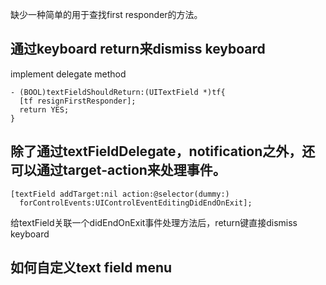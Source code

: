 
缺少一种简单的用于查找first responder的方法。

## 通过keyboard return来dismiss keyboard
implement delegate method
``` objc
- (BOOL)textFieldShouldReturn:(UITextField *)tf{
  [tf resignFirstResponder];
  return YES;
}
```

## 除了通过textFieldDelegate，notification之外，还可以通过target-action来处理事件。
``` objc
[textField addTarget:nil action:@selector(dummy:)
  forControlEvents:UIControlEventEditingDidEndOnExit];
```
给textField关联一个didEndOnExit事件处理方法后，return键直接dismiss keyboard

## 如何自定义text field menu
